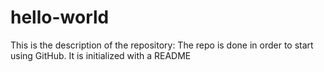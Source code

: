# hello-world
This is the description of the repository: The repo is done in order to start using GitHub. It is initialized with a README
